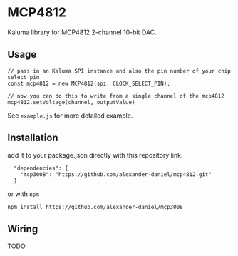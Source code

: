 # MCP4812 

Kaluma library for MCP4812 2-channel 10-bit DAC.

## Usage
```
// pass in an Kaluma SPI instance and also the pin number of your chip select pin
const mcp4812 = new MCP4812(spi, CLOCK_SELECT_PIN);

// now you can do this to write from a single channel of the mcp4812
mcp4812.setVoltage(channel, outputValue)
```

See `example.js` for more detailed example. 


## Installation


add it to your package.json directly with this repository link.

```
  "dependencies": {
    "mcp3008": "https://github.com/alexander-daniel/mcp4812.git"
  }
```

or with `npm`

```bash
npm install https://github.com/alexander-daniel/mcp3008
```

## Wiring
TODO
